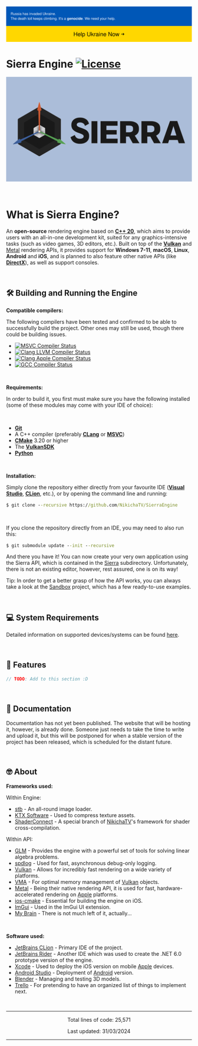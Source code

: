 [![Stand With Ukraine](https://raw.githubusercontent.com/vshymanskyy/StandWithUkraine/main/banner2-direct.svg)](https://bit.ly/3OMysM8)

# Sierra Engine [![License](https://img.shields.io/github/license/NikichaTV/SierraEngine.svg)](https://github.com/NikichaTV/SierraEngine/blob/master/LICENSE)

![Sierra](Media/SierraLogoTextBackground.png?raw=true "Sierra")

<br>

# What is Sierra Engine?

An **open-source** rendering engine based on **[C++ 20](https://en.cppreference.com/w/cpp/20/)**, which aims to provide users with an all-in-one development kit, suited for any graphics-intensive tasks (such as video games, 3D editors, etc.). Built on top of the **[Vulkan](https://www.vulkan.org/)** and [Metal](https://developer.apple.com/metal/) rendering APIs, it provides support for **Windows 7-11**, **macOS**, **Linux**, **Android** and **iOS**, and is planned to also feature other native APIs (like **[DirectX](https://developer.nvidia.com/directx)**), as well as support consoles.

<br>

## 🛠️ Building and Running the Engine

**Compatible compilers:**

The following compilers have been tested and confirmed to be able to successfully build the project. Other ones may still be used, though there could be building issues.

* [![MSVC Compiler Status](https://img.shields.io/badge/MSVC-2019\/2022-blue.svg)](https://visualstudio.microsoft.com/vs/)
* [![Clang LLVM Compiler Status](https://img.shields.io/badge/Clang-LLVM-blue.svg)](https://clang.llvm.org/)
* [![Clang Apple Compiler Status](https://img.shields.io/badge/Clang-Apple-blue.svg)](https://developer.apple.com/xcode/)
* [![GCC Compiler Status](https://img.shields.io/badge/GCC-Unix-blue.svg)](https://gcc.gnu.org/)

<br>

**Requirements:**

In order to build it, you first must make sure you have the following installed (some of these modules may come with your IDE of choice):

<br>

* **[Git](https://git-scm.com/downloads/)**
* A C++ compiler (preferably **[CLang](https://clang.llvm.org)** or **[MSVC](https://visualstudio.microsoft.com/downloads/)**)
* **[CMake](https://cmake.org/download/)** 3.20 or higher
* The **[VulkanSDK](https://vulkan.lunarg.com)**
* **[Python](https://www.python.org/downloads/)**

<br>

**Installation:**

Simply clone the repository either directly from your favourite IDE (<b><a href="https://visualstudio.microsoft.com">Visual Studio</a></b>, <b><a href="https://www.jetbrains.com/clion/">CLion</a></b>, etc.), or by opening the command line and running:

```bat
$ git clone --recursive https://github.com/NikichaTV/SierraEngine
```

<br>

If you clone the repository directly from an IDE, you may need to also run this:

```bat
$ git submodule update --init --recursive
```

And there you have it! You can now create your very own application using the Sierra API, which is contained in the [Sierra](https://github.com/NikichaTV/SierraEngine/tree/842946e5840b1bd03f32df8e2f2da3b6ae46ff2d/Sierra) subdirectory. Unfortunately, there is not an existing editor, however, rest assured, one is on its way!

Tip: In order to get a better grasp of how the API works, you can always take a look at the [Sandbox](https://github.com/NikichaTV/SierraEngine/tree/842946e5840b1bd03f32df8e2f2da3b6ae46ff2d/Sandbox) project, which has a few ready-to-use examples.

<br>

## 💻 System Requirements

Detailed information on supported devices/systems can be found [here](Sierra/requirements.md).

<br>

## 💫 Features

```c++
// TODO: Add to this section :D
```

<br>

## 📄 Documentation

Documentation has not yet been published. The website that will be hosting it, however, is already done. Someone just needs to take the time to write and upload it, but this will be postponed for when a stable version of the project has been released, which is scheduled for the distant future.

<br>

## 🤓️ About

**Frameworks used:**

Within Engine:
* [stb](https://github.com/nothings/stb/) - An all-round image loader.
* [KTX Software](https://github.com/KhronosGroup/KTX-Software) - Used to compress texture assets.
* [ShaderConnect](https://github.com/NikichaTV/ShaderConnect/tree/sierra) - A special branch of [NikichaTV](https://github.com/NikichaTV)'s framework for shader cross-compilation.

Within API:
* [GLM](https://github.com/g-truc/glm/) - Provides the engine with a powerful set of tools for solving linear algebra problems.
* [spdlog](https://github.com/gabime/spdlog) - Used for fast, asynchronous debug-only logging.
* [Vulkan](https://www.vulkan.org/) - Allows for incredibly fast rendering on a wide variety of platforms.
* [VMA](https://gpuopen.com/vulkan-memory-allocator/) - For optimal memory management of [Vulkan](https://www.vulkan.org/) objects.
* [Metal](https://developer.apple.com/metal/) - Being their native rendering API, it is used for fast, hardware-accelerated rendering on [Apple](https://www.apple.com) platforms.
* [ios-cmake](https://github.com/leetal/ios-cmake) - Essential for building the engine on iOS.
* [ImGui](https://github.com/ocornut/imgui) - Used in the ImGui UI extension.
* [My Brain](https://ih1.redbubble.net/templateImage.528192883.5730/st,small,845x845-pad,1000x1000,f8f8f8.u9.jpg) - There is not much left of it, actually...

<br>

**Software used:**

* [JetBrains CLion](https://www.jetbrains.com/clion/) - Primary IDE of the project.
* [JetBrains Rider](https://www.jetbrains.com/rider/) - Another IDE which was used to create the .NET 6.0 prototype version of the engine.
* [Xcode](https://developer.apple.com/xcode/) - Used to deploy the iOS version on mobile [Apple](https://www.apple.com) devices.
* [Android Studio](https://developer.android.com/studio/) - Deployment of [Android](https://www.android.com) version.
* [Blender](https://www.blender.org/) - Managing and testing 3D models.
* [Trello](https://trello.com/b/RMYtZPOg/sierra-engine/) - For pretending to have an organized list of things to implement next.

<br>

---------------------------------------------------------------------------------------------------------------------------------------------------------------------------

<p align="center" id="LineCounter">Total lines of code: 25,571</p>
<p align="center" id="LastUpdated">Last updated: 31/03/2024 </p>

-------------------------------------------------------------------------------------------------------------------------------------------------------------------------------------------------------------------------------------------------------------------------------------------------------------